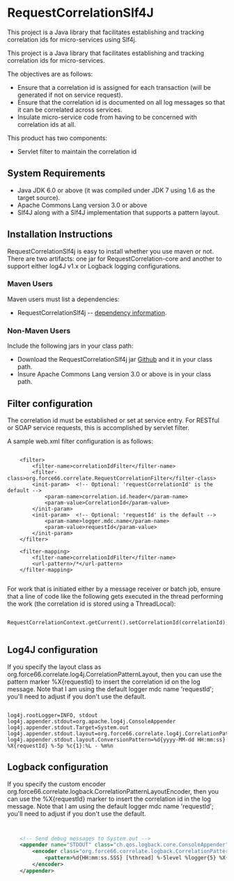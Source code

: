 # RequestCorrelationSlf4J
This project is a Java library that facilitates establishing and tracking correlation ids for micro-services using Slf4j.

This project is a Java library that facilitates establishing and tracking correlation ids for micro-services.

The objectives are as follows:

* Ensure that a correlation id is assigned for each transaction (will be generated if not on service request).
* Ensure that the correlation id is documented on all log messages so that it can be correlated across services.
* Insulate micro-service code from having to be concerned with correlation ids at all.

This product has two components:

* Servlet filter to maintain the correlation id

System Requirements
-------------------

* Java JDK 6.0 or above (it was compiled under JDK 7 using 1.6 as the target source).
* Apache Commons Lang version 3.0 or above  
* Slf4J along with a Slf4J implementation that supports a pattern layout.  

Installation Instructions  
-------------------------
RequestCorrelationSlf4j is easy to install whether you use maven or not.  There are two artifacts: one jar for RequestCorrelation-core and another to support either log4J v1.x or Logback logging configurations.

### Maven Users  
Maven users must list a dependencies:  
* RequestCorrelationSlf4j -- [dependency information](http://search.maven.org/#browse%7C1580117486).  

### Non-Maven Users  
Include the following jars in your class path:  
* Download the RequestCorrelationSlf4j jar [Github](https://github.com/Derek-Ashmore/RequestCorrelationSlf4J/releases) and it in your class path.  
* Insure Apache Commons Lang version 3.0 or above is in your class path.  


Filter configuration
---------------------------
The correlation id must be established or set at service entry.  For RESTful or SOAP service requests, this is accomplished by servlet filter.  

A sample web.xml filter configuration is as follows:
```

	<filter>
		<filter-name>correlationIdFilter</filter-name>
		<filter-class>org.force66.correlate.RequestCorrelationFilter</filter-class>
		<init-param>  <!-- Optional: 'requestCorrelationId' is the default -->
			<param-name>correlation.id.header</param-name>
			<param-value>CorrelationId</param-value>
		</init-param>
		<init-param>  <!-- Optional: 'requestId' is the default -->
			<param-name>logger.mdc.name</param-name>
			<param-value>requestId</param-value>
		</init-param>
	</filter>

	<filter-mapping>
		<filter-name>correlationIdFilter</filter-name>
		<url-pattern>/*</url-pattern>
	</filter-mapping>
	
```

For work that is initiated either by a message receiver or batch job, ensure that a line of code like the following gets executed in the thread performing the work (the correlation id is stored using a ThreadLocal):  
```  

RequestCorrelationContext.getCurrent().setCorrelationId(correlationId);  
	
```

Log4J configuration
--------------------------

If you specify the layout class as org.force66.correlate.log4j.CorrelationPatternLayout, then you
can use the pattern marker %X{requestId} to insert the correlation id on the log message.  Note that
I am using the default logger mdc name 'requestId'; you'll need to adjust if you don't use the default.

```

log4j.rootLogger=INFO, stdout
log4j.appender.stdout=org.apache.log4j.ConsoleAppender
log4j.appender.stdout.Target=System.out
log4j.appender.stdout.layout=org.force66.correlate.log4j.CorrelationPatternLayout
log4j.appender.stdout.layout.ConversionPattern=%d{yyyy-MM-dd HH:mm:ss} %X{requestId} %-5p %c{1}:%L - %m%n

```


Logback configuration
---------------------
If you specify the custom encoder org.force66.correlate.logback.CorrelationPatternLayoutEncoder,
then you can use the %X{requestId} marker to insert the correlation id in the log message. Note that
I am using the default logger mdc name 'requestId'; you'll need to adjust if you don't use the default.

```XML


	<!-- Send debug messages to System.out -->
	<appender name="STDOUT" class="ch.qos.logback.core.ConsoleAppender">
		<encoder class="org.force66.correlate.logback.CorrelationPatternLayoutEncoder">
			<pattern>%d{HH:mm:ss.SSS} [%thread] %-5level %logger{5} %X{requestId} - %msg%n</pattern>
		</encoder>
	</appender>


```


